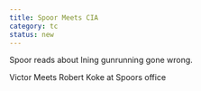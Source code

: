 ```yaml
---
title: Spoor Meets CIA
category: tc
status: new
---
```


Spoor reads about Ining gunrunning gone wrong.

Victor Meets Robert Koke at Spoors office

 
